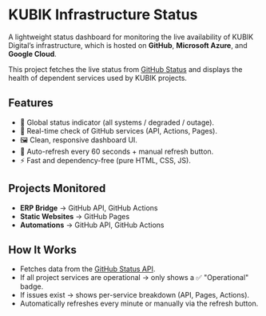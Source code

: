 # KUBIK Infrastructure Status

A lightweight status dashboard for monitoring the live availability of KUBIK Digital’s infrastructure, which is hosted on **GitHub**, **Microsoft Azure**, and **Google Cloud**.  

This project fetches the live status from [GitHub Status](https://www.githubstatus.com) and displays the health of dependent services used by KUBIK projects.

## Features
- 🚦 Global status indicator (all systems / degraded / outage).
- 📡 Real-time check of GitHub services (API, Actions, Pages).
- 🖼️ Clean, responsive dashboard UI.
- 🔄 Auto-refresh every 60 seconds + manual refresh button.
- ⚡ Fast and dependency-free (pure HTML, CSS, JS).

## Projects Monitored
- **ERP Bridge** → GitHub API, GitHub Actions  
- **Static Websites** → GitHub Pages  
- **Automations** → GitHub API, GitHub Actions  

## How It Works
- Fetches data from the [GitHub Status API](https://www.githubstatus.com/api/v2/summary.json).
- If all project services are operational → only shows a ✅ "Operational" badge.  
- If issues exist → shows per-service breakdown (API, Pages, Actions).  
- Automatically refreshes every minute or manually via the refresh button.  
